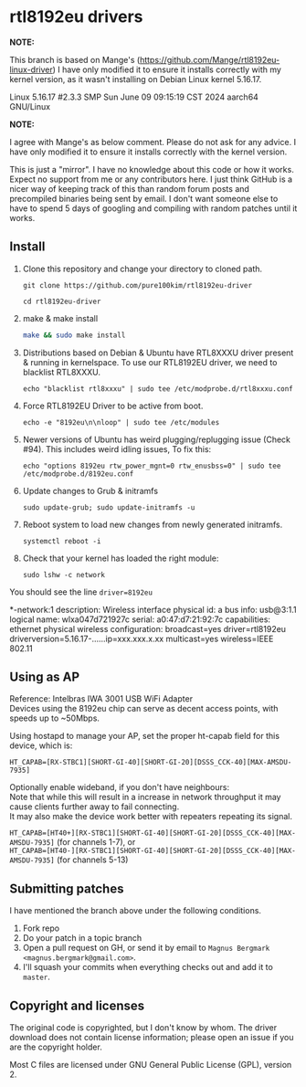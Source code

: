 # rtl8192eu drivers

**NOTE:** 

This branch is based on Mange's (https://github.com/Mange/rtl8192eu-linux-driver)
I have only modified it to ensure it installs correctly with my kernel version, as it wasn't installing on Debian Linux kernel 5.16.17.

Linux 5.16.17 #2.3.3 SMP Sun June 09 09:15:19 CST 2024 aarch64 GNU/Linux


**NOTE:** 

I agree with Mange's as below comment. Please do not ask for any advice. I have only modified it to ensure it installs correctly with the kernel version.

This is just a "mirror". I have no knowledge about this code or how it works. Expect no support from me or any contributors here. I just think GitHub is a nicer way of keeping track of this than random forum posts and precompiled binaries being sent by email. I don't want someone else to have to spend 5 days of googling and compiling with random patches until it works.

## Install

1. Clone this repository and change your directory to cloned path.

    ```shell
    git clone https://github.com/pure100kim/rtl8192eu-driver
    ```
    ```shell
    cd rtl8192eu-driver
    ```

2. make & make install
    ```sh
    make && sudo make install
    ```
    
3. Distributions based on Debian & Ubuntu have RTL8XXXU driver present & running in kernelspace. To use our RTL8192EU driver, we need to blacklist RTL8XXXU.

    ```shell
    echo "blacklist rtl8xxxu" | sudo tee /etc/modprobe.d/rtl8xxxu.conf
    ```

4. Force RTL8192EU Driver to be active from boot.
    ```shell
    echo -e "8192eu\n\nloop" | sudo tee /etc/modules
    ```

5. Newer versions of Ubuntu has weird plugging/replugging issue (Check #94). This includes weird idling issues, To fix this:

    ```shell
    echo "options 8192eu rtw_power_mgnt=0 rtw_enusbss=0" | sudo tee /etc/modprobe.d/8192eu.conf
    ```

6. Update changes to Grub & initramfs

    ```shell
    sudo update-grub; sudo update-initramfs -u
    ```

7. Reboot system to load new changes from newly generated initramfs.

    ```shell
    systemctl reboot -i
    ```

8. Check that your kernel has loaded the right module:
 
    ```shell
    sudo lshw -c network
    ```
   
You should see the line ```driver=8192eu```

  *-network:1
       description: Wireless interface
       physical id: a
       bus info: usb@3:1.1
       logical name: wlxa047d721927c
       serial: a0:47:d7:21:92:7c
       capabilities: ethernet physical wireless
       configuration: broadcast=yes driver=rtl8192eu driverversion=5.16.17-......ip=xxx.xxx.x.xx multicast=yes wireless=IEEE 802.11



## Using as AP

Reference: Intelbras IWA 3001 USB WiFi Adapter  
Devices using the 8192eu chip can serve as decent access points, with speeds up to ~50Mbps.  
 
Using hostapd to manage your AP, set the proper ht-capab field for this device, which is:  

`HT_CAPAB=[RX-STBC1][SHORT-GI-40][SHORT-GI-20][DSSS_CCK-40][MAX-AMSDU-7935]`

Optionally enable wideband, if you don't have neighbours:  
Note that while this will result in a increase in network throughput it may cause clients further away to fail connecting.  
It may also make the device work better with repeaters repeating its signal.  

`HT_CAPAB=[HT40+][RX-STBC1][SHORT-GI-40][SHORT-GI-20][DSSS_CCK-40][MAX-AMSDU-7935]` (for channels 1-7), or  
`HT_CAPAB=[HT40-][RX-STBC1][SHORT-GI-40][SHORT-GI-20][DSSS_CCK-40][MAX-AMSDU-7935]` (for channels 5-13)


## Submitting patches
I have mentioned the branch above under the following conditions.

1. Fork repo
2. Do your patch in a topic branch
3. Open a pull request on GH, or send it by email to `Magnus Bergmark <magnus.bergmark@gmail.com>`.
4. I'll squash your commits when everything checks out and add it to `master`.



## Copyright and licenses

The original code is copyrighted, but I don't know by whom. The driver download does not contain license information; please open an issue if you are the copyright holder.

Most C files are licensed under GNU General Public License (GPL), version 2.

[driver-downloads]: http://support.dlink.com.au/Download/download.aspx?product=DWA-131
[direct-download]: ftp://files.dlink.com.au/products/DWA-131/REV_E/Drivers/DWA-131_Linux_driver_v4.3.1.1.zip
[initial-commit]: https://github.com/Mange/rtl8192eu-linux-driver/commit/1387cf623d54bc2caec533e72ee18ef3b6a1db29
